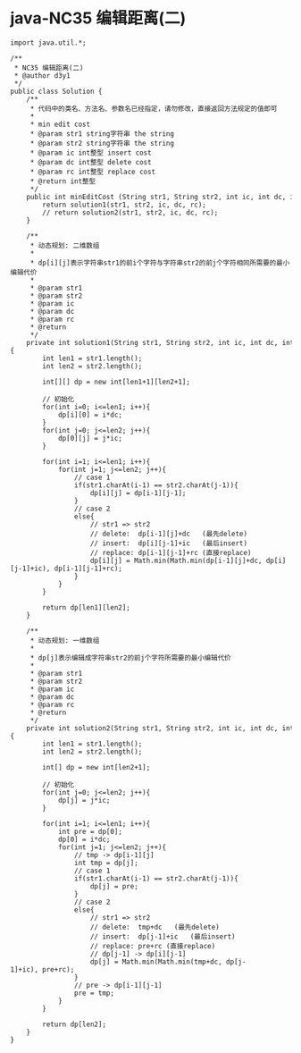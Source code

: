 # java-NC35 编辑距离(二)


    import java.util.*;
    
    /**
     * NC35 编辑距离(二)
     * @author d3y1
     */
    public class Solution {
        /**
         * 代码中的类名、方法名、参数名已经指定，请勿修改，直接返回方法规定的值即可
         *
         * min edit cost
         * @param str1 string字符串 the string
         * @param str2 string字符串 the string
         * @param ic int整型 insert cost
         * @param dc int整型 delete cost
         * @param rc int整型 replace cost
         * @return int整型
         */
        public int minEditCost (String str1, String str2, int ic, int dc, int rc) {
            return solution1(str1, str2, ic, dc, rc);
            // return solution2(str1, str2, ic, dc, rc);
        }
    
        /**
         * 动态规划: 二维数组
         *
         * dp[i][j]表示字符串str1的前i个字符与字符串str2的前j个字符相同所需要的最小编辑代价
         *
         * @param str1
         * @param str2
         * @param ic
         * @param dc
         * @param rc
         * @return
         */
        private int solution1(String str1, String str2, int ic, int dc, int rc){
            int len1 = str1.length();
            int len2 = str2.length();
    
            int[][] dp = new int[len1+1][len2+1];
    
            // 初始化
            for(int i=0; i<=len1; i++){
                dp[i][0] = i*dc;
            }
            for(int j=0; j<=len2; j++){
                dp[0][j] = j*ic;
            }
    
            for(int i=1; i<=len1; i++){
                for(int j=1; j<=len2; j++){
                    // case 1
                    if(str1.charAt(i-1) == str2.charAt(j-1)){
                        dp[i][j] = dp[i-1][j-1];
                    }
                    // case 2
                    else{
                        // str1 => str2
                        // delete:  dp[i-1][j]+dc   (最先delete)
                        // insert:  dp[i][j-1]+ic   (最后insert)
                        // replace: dp[i-1][j-1]+rc (直接replace)
                        dp[i][j] = Math.min(Math.min(dp[i-1][j]+dc, dp[i][j-1]+ic), dp[i-1][j-1]+rc);
                    }
                }
            }
    
            return dp[len1][len2];
        }
    
        /**
         * 动态规划: 一维数组
         *
         * dp[j]表示编辑成字符串str2的前j个字符所需要的最小编辑代价
         *
         * @param str1
         * @param str2
         * @param ic
         * @param dc
         * @param rc
         * @return
         */
        private int solution2(String str1, String str2, int ic, int dc, int rc){
            int len1 = str1.length();
            int len2 = str2.length();
    
            int[] dp = new int[len2+1];
    
            // 初始化
            for(int j=0; j<=len2; j++){
                dp[j] = j*ic;
            }
    
            for(int i=1; i<=len1; i++){
                int pre = dp[0];
                dp[0] = i*dc;
                for(int j=1; j<=len2; j++){
                    // tmp -> dp[i-1][j]
                    int tmp = dp[j];
                    // case 1
                    if(str1.charAt(i-1) == str2.charAt(j-1)){
                        dp[j] = pre;
                    }
                    // case 2
                    else{
                        // str1 => str2
                        // delete:  tmp+dc   (最先delete)
                        // insert:  dp[j-1]+ic   (最后insert)
                        // replace: pre+rc (直接replace)
                        // dp[j-1] -> dp[i][j-1]
                        dp[j] = Math.min(Math.min(tmp+dc, dp[j-1]+ic), pre+rc);
                    }
                    // pre -> dp[i-1][j-1]
                    pre = tmp;
                }
            }
    
            return dp[len2];
        }
    }

  

